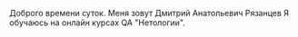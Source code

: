 Доброго времени суток.
Меня зовут Дмитрий Анатольевич Рязанцев
Я обучаюсь на онлайн курсах QA "Нетологии".
